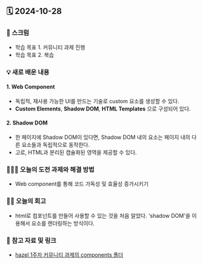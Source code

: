 ## 🗓️ 2024-10-28

### 🐌 스크럼

- 학습 목표 1. 커뮤니티 과제 진행
- 학습 목표 2. 복습

### 💡 새로 배운 내용

#### 1. Web Component

- 독립적, 재사용 가능한 UI를 만드는 기술로 custom 요소를 생성할 수 있다.
- **Custom Elements**, **Shadow DOM**, **HTML Templates** 으로 구성되어 있다.

#### 2. Shadow DOM

- 한 페이지에 Shadow DOM이 있다면, Shadow DOM 내의 요소는 페이지 내의 다른 요소들과 독립적으로 동작한다.
- 고로, HTML과 분리된 캡슐화된 영역을 제공할 수 있다.

### 👩🏻‍💻 오늘의 도전 과제와 해결 방법

- Web component를 통해 코드 가독성 및 효율성 증가시키기

### 👏🏻 오늘의 회고

- html로 컴포넌트를 만들어 사용할 수 있는 것을 처음 알았다. 'shadow DOM'을 이용해서 요소를 렌더링하는 방식이다.

### 🔗 참고 자료 및 링크

- [hazel 1주차 커뮤니티 과제의 components 폴더](https://github.com/100-hours-a-week/2-hazel-park-community-fe/tree/dev/components)
